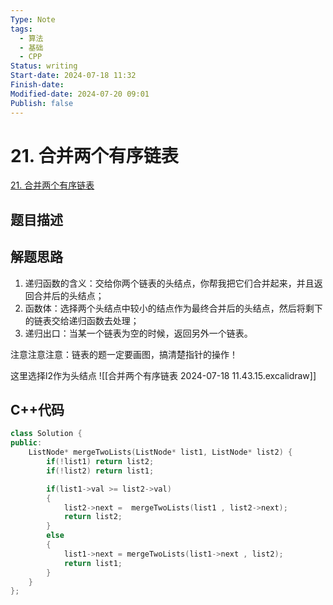 ```yaml
---
Type: Note
tags: 
  - 算法
  - 基础
  - CPP
Status: writing
Start-date: 2024-07-18 11:32
Finish-date: 
Modified-date: 2024-07-20 09:01
Publish: false
---
```


# 21. 合并两个有序链表
[21. 合并两个有序链表](https://leetcode.cn/problems/merge-two-sorted-lists/)

## 题目描述


## 解题思路
1. 递归函数的含义：交给你两个链表的头结点，你帮我把它们合并起来，并且返回合并后的头结点；
2. 函数体：选择两个头结点中较小的结点作为最终合并后的头结点，然后将剩下的链表交给递归函数去处理；
3. 递归出口：当某一个链表为空的时候，返回另外一个链表。

注意注意注意：链表的题一定要画图，搞清楚指针的操作！

这里选择l2作为头结点
![[合并两个有序链表 2024-07-18 11.43.15.excalidraw]]


## C++代码
```cpp
class Solution {
public:
    ListNode* mergeTwoLists(ListNode* list1, ListNode* list2) {
        if(!list1) return list2;
        if(!list2) return list1;

        if(list1->val >= list2->val)
        {
            list2->next =  mergeTwoLists(list1 , list2->next);
            return list2;
        }
        else
        {
            list1->next = mergeTwoLists(list1->next , list2);
            return list1;
        }
    }
};
```
